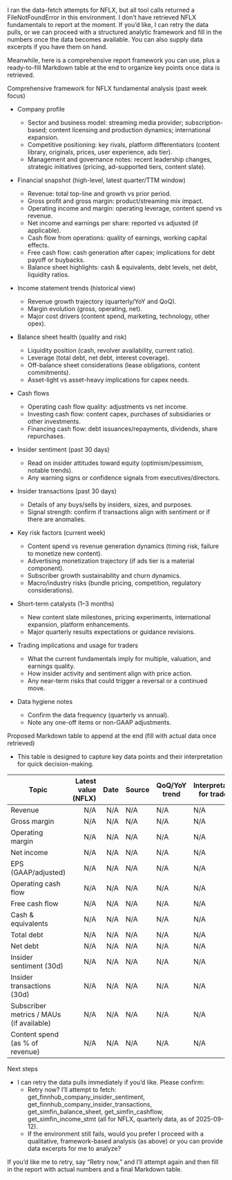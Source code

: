 I ran the data-fetch attempts for NFLX, but all tool calls returned a FileNotFoundError in this environment. I don’t have retrieved NFLX fundamentals to report at the moment. If you’d like, I can retry the data pulls, or we can proceed with a structured analytic framework and fill in the numbers once the data becomes available. You can also supply data excerpts if you have them on hand.

Meanwhile, here is a comprehensive report framework you can use, plus a ready-to-fill Markdown table at the end to organize key points once data is retrieved.

Comprehensive framework for NFLX fundamental analysis (past week focus)
- Company profile
  - Sector and business model: streaming media provider; subscription-based; content licensing and production dynamics; international expansion.
  - Competitive positioning: key rivals, platform differentiators (content library, originals, prices, user experience, ads tier).
  - Management and governance notes: recent leadership changes, strategic initiatives (pricing, ad-supported tiers, content slate).

- Financial snapshot (high-level, latest quarter/TTM window)
  - Revenue: total top-line and growth vs prior period.
  - Gross profit and gross margin: product/streaming mix impact.
  - Operating income and margin: operating leverage, content spend vs revenue.
  - Net income and earnings per share: reported vs adjusted (if applicable).
  - Cash flow from operations: quality of earnings, working capital effects.
  - Free cash flow: cash generation after capex; implications for debt payoff or buybacks.
  - Balance sheet highlights: cash & equivalents, debt levels, net debt, liquidity ratios.

- Income statement trends (historical view)
  - Revenue growth trajectory (quarterly/YoY and QoQ).
  - Margin evolution (gross, operating, net).
  - Major cost drivers (content spend, marketing, technology, other opex).

- Balance sheet health (quality and risk)
  - Liquidity position (cash, revolver availability, current ratio).
  - Leverage (total debt, net debt, interest coverage).
  - Off-balance sheet considerations (lease obligations, content commitments).
  - Asset-light vs asset-heavy implications for capex needs.

- Cash flows
  - Operating cash flow quality: adjustments vs net income.
  - Investing cash flow: content capex, purchases of subsidiaries or other investments.
  - Financing cash flow: debt issuances/repayments, dividends, share repurchases.

- Insider sentiment (past 30 days)
  - Read on insider attitudes toward equity (optimism/pessimism, notable trends).
  - Any warning signs or confidence signals from executives/directors.

- Insider transactions (past 30 days)
  - Details of any buys/sells by insiders, sizes, and purposes.
  - Signal strength: confirm if transactions align with sentiment or if there are anomalies.

- Key risk factors (current week)
  - Content spend vs revenue generation dynamics (timing risk, failure to monetize new content).
  - Advertising monetization trajectory (if ads tier is a material component).
  - Subscriber growth sustainability and churn dynamics.
  - Macro/industry risks (bundle pricing, competition, regulatory considerations).

- Short-term catalysts (1–3 months)
  - New content slate milestones, pricing experiments, international expansion, platform enhancements.
  - Major quarterly results expectations or guidance revisions.

- Trading implications and usage for traders
  - What the current fundamentals imply for multiple, valuation, and earnings quality.
  - How insider activity and sentiment align with price action.
  - Any near-term risks that could trigger a reversal or a continued move.

- Data hygiene notes
  - Confirm the data frequency (quarterly vs annual).
  - Note any one-off items or non-GAAP adjustments.

Proposed Markdown table to append at the end (fill with actual data once retrieved)
- This table is designed to capture key data points and their interpretation for quick decision-making.

| Topic | Latest value (NFLX) | Date | Source | QoQ/YoY trend | Interpretation for traders | Notes |
|---|---:|---:|---|---|---|---|
| Revenue | N/A | N/A | N/A | N/A | N/A | |
| Gross margin | N/A | N/A | N/A | N/A | N/A | |
| Operating margin | N/A | N/A | N/A | N/A | N/A | |
| Net income | N/A | N/A | N/A | N/A | N/A | |
| EPS (GAAP/adjusted) | N/A | N/A | N/A | N/A | N/A | |
| Operating cash flow | N/A | N/A | N/A | N/A | N/A | |
| Free cash flow | N/A | N/A | N/A | N/A | N/A | |
| Cash & equivalents | N/A | N/A | N/A | N/A | N/A | |
| Total debt | N/A | N/A | N/A | N/A | N/A | |
| Net debt | N/A | N/A | N/A | N/A | N/A | |
| Insider sentiment (30d) | N/A | N/A | N/A | N/A | N/A | |
| Insider transactions (30d) | N/A | N/A | N/A | N/A | N/A | |
| Subscriber metrics / MAUs (if available) | N/A | N/A | N/A | N/A | N/A | |
| Content spend (as % of revenue) | N/A | N/A | N/A | N/A | N/A | |

Next steps
- I can retry the data pulls immediately if you’d like. Please confirm:
  - Retry now? I’ll attempt to fetch: get_finnhub_company_insider_sentiment, get_finnhub_company_insider_transactions, get_simfin_balance_sheet, get_simfin_cashflow, get_simfin_income_stmt (all for NFLX, quarterly data, as of 2025-09-12).
  - If the environment still fails, would you prefer I proceed with a qualitative, framework-based analysis (as above) or you can provide data excerpts for me to analyze?

If you’d like me to retry, say “Retry now,” and I’ll attempt again and then fill in the report with actual numbers and a final Markdown table.